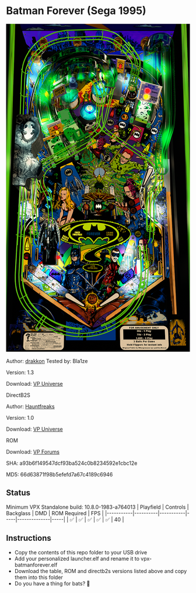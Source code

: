 # Batman Forever (Sega 1995)

![Table Preview](https://github.com/Bla1ze/vpx-images/blob/main/vpx-batmanforever.png)

Author: [drakkon](https://vpuniverse.com/profile/51568-drakkon/) Tested by: Bla1ze

Version: 1.3

Download: [VP Universe](https://vpuniverse.com/files/file/11601-batman-forever-sega-1995-with-vr-room/)

DirectB2S

Author: [Hauntfreaks](https://vpuniverse.com/profile/5216-hauntfreaks/)  

Version: 1.0

Download: [VP Universe](https://vpuniverse.com/files/file/17563-batman-forever-sega-1995-b2s-with-full-dmd/)

ROM

Download: [VP Forums](https://www.vpforums.org/index.php?app=downloads&showfile=871)

SHA: a93b6f149547dcf93ba524c0b8234592e1cbc12e

MD5: 66d63871f98b5efefd7a67c4189c6946

## Status 

Minimum VPX Standalone build: 10.8.0-1983-a764013
| Playfield | Controls | Backglass | DMD | ROM Required | FPS | 
|-----------|----------|-----------|-----|--------------|-----|
| :white_check_mark: | :white_check_mark: | :white_check_mark: | :white_check_mark: | :white_check_mark: | 40 |

## Instructions

- Copy the contents of this repo folder to your USB drive
- Add your personalized launcher.elf and rename it to vpx-batmanforever.elf
- Download the table, ROM and directb2s versions listed above and copy them into this folder
- Do you have a thing for bats? 🦇
